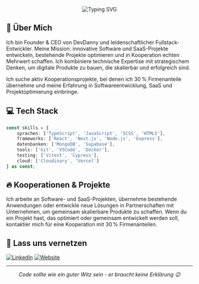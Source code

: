 <div align="center">
  <img src="https://readme-typing-svg.herokuapp.com?font=Fira+Code&size=27&duration=3000&pause=1000&color=FFFFFF&center=true&vCenter=true&width=435&lines=Hey%2C+ich+bin+Danny!+%F0%9F%91%8B;Founder+%26+CEO+von+DevDanny+%F0%9F%92%BB" alt="Typing SVG" />
</div>

## 🚀 Über Mich

Ich bin Founder & CEO von DevDanny und leidenschaftlicher Fullstack-Entwickler. Meine Mission: innovative Software und SaaS-Projekte entwickeln, bestehende Projekte optimieren und in Kooperation echten Mehrwert schaffen. Ich kombiniere technische Expertise mit strategischem Denken, um digitale Produkte zu bauen, die skalierbar und erfolgreich sind.

Ich suche aktiv Kooperationsprojekte, bei denen ich 30 % Firmenanteile übernehme und meine Erfahrung in Softwareentwicklung, SaaS und Projektoptimierung einbringe.

## 💻 Tech Stack

```typescript
const skills = {
    sprachen: ['TypeScript', 'JavaScript', 'SCSS', 'HTML5'],
    frameworks: ['React', 'Next.js', 'Node.js', 'Express'],
    datenbanken: ['MongoDB', 'Supabase'],
    tools: ['Git', 'VSCode', 'Docker'],
    testing: ['Vitest', 'Cypress'],
    cloud: ['Cloudinary', 'Vercel']
} as const;
```

## 🔥 Kooperationen & Projekte

Ich arbeite an Software- und SaaS-Projekten, übernehme bestehende Anwendungen oder entwickle neue Lösungen in Partnerschaften mit Unternehmen, um gemeinsam skalierbare Produkte zu schaffen.
Wenn du ein Projekt hast, das optimiert oder gemeinsam entwickelt werden soll, kontaktier mich für eine Kooperation mit 30 % Firmenanteilen.

## 🤝 Lass uns vernetzen

[![LinkedIn](https://img.shields.io/badge/LinkedIn-0077B5?style=for-the-badge&logo=linkedin&logoColor=white)](https://www.linkedin.com/in/danny-nothdurft/)
[![Website](https://img.shields.io/badge/Website-FF7139?style=for-the-badge&logo=Firefox-Browser&logoColor=white)](https://www.devdanny.de/)

---

<div align="center">
  <i>Code sollte wie ein guter Witz sein - er braucht keine Erklärung 😉</i>
</div>
